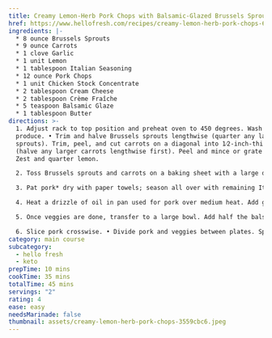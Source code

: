 ```yaml
---
title: Creamy Lemon-Herb Pork Chops with Balsamic-Glazed Brussels Sprouts & Carrots
href: https://www.hellofresh.com/recipes/creamy-lemon-herb-pork-chops-6267f614f9d463d26c0caaf9
ingredients: |-
  * 8 ounce Brussels Sprouts
  * 9 ounce Carrots
  * 1 clove Garlic
  * 1 unit Lemon
  * 1 tablespoon Italian Seasoning
  * 12 ounce Pork Chops
  * 1 unit Chicken Stock Concentrate
  * 2 tablespoon Cream Cheese
  * 2 tablespoon Crème Fraîche
  * 5 teaspoon Balsamic Glaze
  * 1 tablespoon Butter
directions: >-
  1. Adjust rack to top position and preheat oven to 450 degrees. Wash and dry
  produce. • Trim and halve Brussels sprouts lengthwise (quarter any larger
  sprouts). Trim, peel, and cut carrots on a diagonal into 1⁄2-inch-thick pieces
  (halve any larger carrots lengthwise first). Peel and mince or grate garlic.
  Zest and quarter lemon.

  2. Toss Brussels sprouts and carrots on a baking sheet with a large drizzle of oil, half the Italian Seasoning (you’ll use the rest in the next step), salt, and pepper. • Roast on top rack, tossing halfway through, until tender and lightly browned, 20-25 minutes.

  3. Pat pork* dry with paper towels; season all over with remaining Italian Seasoning, salt, and pepper. • Heat a large drizzle of oil in a large pan over medium-high heat. Add pork and cook until browned and cooked through, 4-6 minutes per side. TIP: Press pork down with a spatula to ensure even browning. • Turn off heat; transfer pork to a cutting board and tent with foil to keep warm. Wipe out pan.

  4. Heat a drizzle of oil in pan used for pork over medium heat. Add garlic and cook until fragrant, 30 seconds. Whisk in 1⁄3 cup water (1⁄2 cup for 4 servings), stock concentrate, cream cheese, and a squeeze of lemon juice. Simmer, whisking, until thickened, 2-3 minutes. • Remove pan from heat. Whisk in crème fraîche, 1 TBSP butter (2 TBSP for 4), and a pinch of lemon zest until combined. Season with salt and pepper.

  5. Once veggies are done, transfer to a large bowl. Add half the balsamic glaze and toss until evenly coated.

  6. Slice pork crosswise. • Divide pork and veggies between plates. Spoon sauce over pork and sprinkle with as much remaining lemon zest as you like. Drizzle veggies with as much remaining balsamic glaze as you like and serve.
category: main course
subcategory:
  - hello fresh
  - keto
prepTime: 10 mins
cookTime: 35 mins
totalTime: 45 mins
servings: "2"
rating: 4
ease: easy
needsMarinade: false
thumbnail: assets/creamy-lemon-herb-pork-chops-3559cbc6.jpeg
---
```


